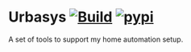 # Urbasys [![Build](https://travis-ci.org/urbas/urbasys.svg?branch=master)](https://travis-ci.org/urbas/urbasys) [![pypi](https://badge.fury.io/py/urbasys.svg)](https://pypi.org/project/urbasys/)

A set of tools to support my home automation setup.